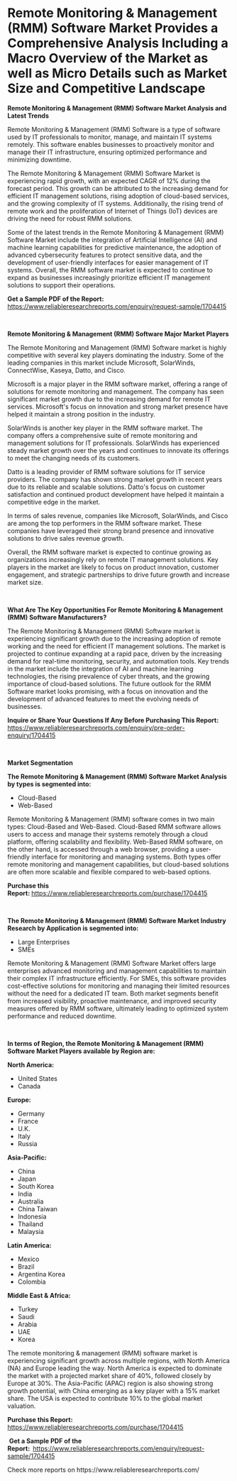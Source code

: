 <p><h1>Remote Monitoring & Management (RMM) Software Market Provides a Comprehensive Analysis Including a Macro Overview of the Market as well as Micro Details such as Market Size and Competitive Landscape</h1></p><p><strong>Remote Monitoring & Management (RMM) Software Market Analysis and Latest Trends</strong></p>
<p><p>Remote Monitoring & Management (RMM) Software is a type of software used by IT professionals to monitor, manage, and maintain IT systems remotely. This software enables businesses to proactively monitor and manage their IT infrastructure, ensuring optimized performance and minimizing downtime.</p><p>The Remote Monitoring & Management (RMM) Software Market is experiencing rapid growth, with an expected CAGR of 12% during the forecast period. This growth can be attributed to the increasing demand for efficient IT management solutions, rising adoption of cloud-based services, and the growing complexity of IT systems. Additionally, the rising trend of remote work and the proliferation of Internet of Things (IoT) devices are driving the need for robust RMM solutions.</p><p>Some of the latest trends in the Remote Monitoring & Management (RMM) Software Market include the integration of Artificial Intelligence (AI) and machine learning capabilities for predictive maintenance, the adoption of advanced cybersecurity features to protect sensitive data, and the development of user-friendly interfaces for easier management of IT systems. Overall, the RMM software market is expected to continue to expand as businesses increasingly prioritize efficient IT management solutions to support their operations.</p></p>
<p><strong>Get a Sample PDF of the Report:&nbsp;</strong> <a href="https://www.reliableresearchreports.com/enquiry/request-sample/1704415">https://www.reliableresearchreports.com/enquiry/request-sample/1704415</a></p>
<p>&nbsp;</p>
<p><strong>Remote Monitoring & Management (RMM) Software Major Market Players</strong></p>
<p><p>The Remote Monitoring and Management (RMM) Software market is highly competitive with several key players dominating the industry. Some of the leading companies in this market include Microsoft, SolarWinds, ConnectWise, Kaseya, Datto, and Cisco.</p><p>Microsoft is a major player in the RMM software market, offering a range of solutions for remote monitoring and management. The company has seen significant market growth due to the increasing demand for remote IT services. Microsoft's focus on innovation and strong market presence have helped it maintain a strong position in the industry.</p><p>SolarWinds is another key player in the RMM software market. The company offers a comprehensive suite of remote monitoring and management solutions for IT professionals. SolarWinds has experienced steady market growth over the years and continues to innovate its offerings to meet the changing needs of its customers.</p><p>Datto is a leading provider of RMM software solutions for IT service providers. The company has shown strong market growth in recent years due to its reliable and scalable solutions. Datto's focus on customer satisfaction and continued product development have helped it maintain a competitive edge in the market.</p><p>In terms of sales revenue, companies like Microsoft, SolarWinds, and Cisco are among the top performers in the RMM software market. These companies have leveraged their strong brand presence and innovative solutions to drive sales revenue growth.</p><p>Overall, the RMM software market is expected to continue growing as organizations increasingly rely on remote IT management solutions. Key players in the market are likely to focus on product innovation, customer engagement, and strategic partnerships to drive future growth and increase market size.</p></p>
<p>&nbsp;</p>
<p><strong>What Are The Key Opportunities For Remote Monitoring & Management (RMM) Software Manufacturers?</strong></p>
<p><p>The Remote Monitoring & Management (RMM) Software market is experiencing significant growth due to the increasing adoption of remote working and the need for efficient IT management solutions. The market is projected to continue expanding at a rapid pace, driven by the increasing demand for real-time monitoring, security, and automation tools. Key trends in the market include the integration of AI and machine learning technologies, the rising prevalence of cyber threats, and the growing importance of cloud-based solutions. The future outlook for the RMM Software market looks promising, with a focus on innovation and the development of advanced features to meet the evolving needs of businesses.</p></p>
<p><strong>Inquire or Share Your Questions If Any Before Purchasing This Report:</strong> <a href="https://www.reliableresearchreports.com/enquiry/pre-order-enquiry/1704415">https://www.reliableresearchreports.com/enquiry/pre-order-enquiry/1704415</a></p>
<p>&nbsp;</p>
<p><strong>Market Segmentation</strong></p>
<p><strong>The Remote Monitoring & Management (RMM) Software Market Analysis by types is segmented into:</strong></p>
<p><ul><li>Cloud-Based</li><li>Web-Based</li></ul></p>
<p><p>Remote Monitoring & Management (RMM) software comes in two main types: Cloud-Based and Web-Based. Cloud-Based RMM software allows users to access and manage their systems remotely through a cloud platform, offering scalability and flexibility. Web-Based RMM software, on the other hand, is accessed through a web browser, providing a user-friendly interface for monitoring and managing systems. Both types offer remote monitoring and management capabilities, but cloud-based solutions are often more scalable and flexible compared to web-based options.</p></p>
<p><strong>Purchase this Report:&nbsp;</strong><a href="https://www.reliableresearchreports.com/purchase/1704415">https://www.reliableresearchreports.com/purchase/1704415</a></p>
<p>&nbsp;</p>
<p><strong>The Remote Monitoring & Management (RMM) Software Market Industry Research by Application is segmented into:</strong></p>
<p><ul><li>Large Enterprises</li><li>SMEs</li></ul></p>
<p><p>Remote Monitoring & Management (RMM) Software Market offers large enterprises advanced monitoring and management capabilities to maintain their complex IT infrastructure efficiently. For SMEs, this software provides cost-effective solutions for monitoring and managing their limited resources without the need for a dedicated IT team. Both market segments benefit from increased visibility, proactive maintenance, and improved security measures offered by RMM software, ultimately leading to optimized system performance and reduced downtime.</p></p>
<p>&nbsp;</p>
<p><strong>In terms of Region, the Remote Monitoring & Management (RMM) Software Market Players available by Region are:</strong></p>
<p>
    <p> <strong> North America: </strong>
        <ul>
            <li>United States</li>
            <li>Canada</li>
        </ul>
        </p> 
    <p> <strong> Europe: </strong>
        <ul>
            <li>Germany</li>
            <li>France</li>
            <li>U.K.</li>
            <li>Italy</li>
            <li>Russia</li>
        </ul>
        </p> 
    <p> <strong> Asia-Pacific: </strong>
        <ul>
            <li>China</li>
            <li>Japan</li>
            <li>South Korea</li>
            <li>India</li>
            <li>Australia</li>
            <li>China Taiwan</li>
            <li>Indonesia</li>
            <li>Thailand</li>
            <li>Malaysia</li>
        </ul>
        </p> 
    <p> <strong> Latin America: </strong>
        <ul>
            <li>Mexico</li>
            <li>Brazil</li>
            <li>Argentina Korea</li>
            <li>Colombia</li>
        </ul>
        </p> 
    <p> <strong> Middle East & Africa: </strong>
        <ul>
            <li>Turkey</li>
            <li>Saudi</li>
            <li>Arabia</li>
            <li>UAE</li>
            <li>Korea</li>
        </ul>
    </p>
    </p>
<p><p>The remote monitoring & management (RMM) software market is experiencing significant growth across multiple regions, with North America (NA) and Europe leading the way. North America is expected to dominate the market with a projected market share of 40%, followed closely by Europe at 30%. The Asia-Pacific (APAC) region is also showing strong growth potential, with China emerging as a key player with a 15% market share. The USA is expected to contribute 10% to the global market valuation.</p></p>
<p><strong>Purchase this Report: </strong><a href="https://www.reliableresearchreports.com/purchase/1704415">https://www.reliableresearchreports.com/purchase/1704415</a></p>
<p>&nbsp;<strong>Get a Sample PDF of the Report:&nbsp;&nbsp;</strong><a href="https://www.reliableresearchreports.com/enquiry/request-sample/1704415">https://www.reliableresearchreports.com/enquiry/request-sample/1704415</a></p>
<p><strong></strong></p>
<p>Check more reports on https://www.reliableresearchreports.com/</p>